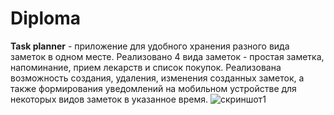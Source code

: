 # Diploma
**Task planner** - приложение для удобного хранения разного вида заметок в одном месте. Реализовано 4 вида заметок - простая заметка, напоминание, прием лекарств и список покупок. 
Реализована возможность создания, удаления, изменения созданных заметок, а также формирования уведомлений на мобильном устройстве для некоторых видов заметок в указанное время. 
![скриншот1](https://drive.google.com/file/d/1_a9mTSP9pdkeizPVu81Ub7iauLDFI7sQ/view?usp=sharing)
